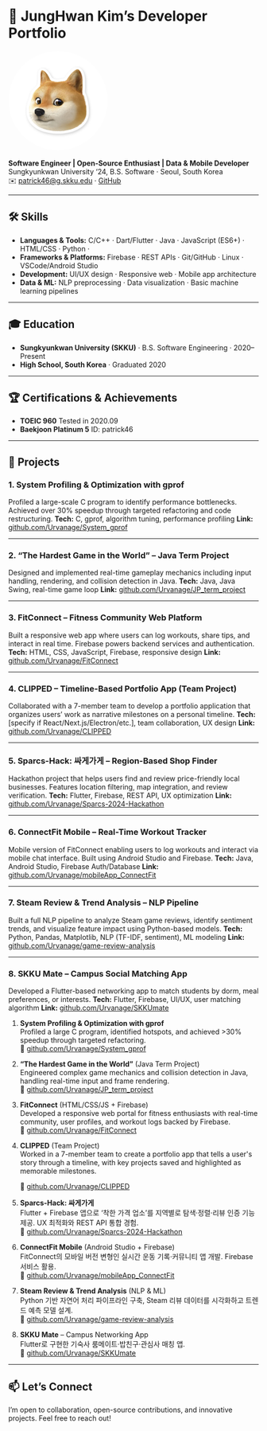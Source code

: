 <!-- ────────────────────────────────────────────────────────────────────────── -->
# 🎯 JungHwan Kim’s Developer Portfolio

<img src="./figures.jpg" alt="JungHwan Kim" width="200" style="border-radius:50%;"/>

**Software Engineer | Open-Source Enthusiast | Data & Mobile Developer**  
Sungkyunkwan University ‘24, B.S. Software · Seoul, South Korea  
✉️ patrick46@g.skku.edu · [GitHub](https://github.com/Urvanage)

---

## 🛠 Skills
- **Languages & Tools:** C/C++ · Dart/Flutter · Java · JavaScript (ES6+) · HTML/CSS · Python · 
- **Frameworks & Platforms:** Firebase · REST APIs · Git/GitHub · Linux · VSCode/Android Studio  
- **Development:** UI/UX design · Responsive web · Mobile app architecture  
- **Data & ML:** NLP preprocessing · Data visualization · Basic machine learning pipelines  

---

## 🎓 Education
- **Sungkyunkwan University (SKKU)** · B.S. Software Engineering · 2020–Present  
- **High School, South Korea** · Graduated 2020

---

## 🏆 Certifications & Achievements
- **TOEIC 960** Tested in 2020.09
- **Baekjoon Platinum 5** ID: patrick46

---

## 💼 Projects

### **1. System Profiling & Optimization with gprof**

Profiled a large-scale C program to identify performance bottlenecks. Achieved over 30% speedup through targeted refactoring and code restructuring.
**Tech:** C, gprof, algorithm tuning, performance profiling
**Link:** [github.com/Urvanage/System\_gprof](https://github.com/Urvanage/System_gprof)

---

### **2. “The Hardest Game in the World” – Java Term Project**

Designed and implemented real-time gameplay mechanics including input handling, rendering, and collision detection in Java.
**Tech:** Java, Java Swing, real-time game loop
**Link:** [github.com/Urvanage/JP\_term\_project](https://github.com/Urvanage/JP_term_project)

---

### **3. FitConnect – Fitness Community Web Platform**

Built a responsive web app where users can log workouts, share tips, and interact in real time. Firebase powers backend services and authentication.
**Tech:** HTML, CSS, JavaScript, Firebase, responsive design
**Link:** [github.com/Urvanage/FitConnect](https://github.com/Urvanage/FitConnect)

---

### **4. CLIPPED – Timeline-Based Portfolio App (Team Project)**

Collaborated with a 7-member team to develop a portfolio application that organizes users’ work as narrative milestones on a personal timeline.
**Tech:** \[specify if React/Next.js/Electron/etc.], team collaboration, UX design
**Link:** [github.com/Urvanage/CLIPPED](https://github.com/Urvanage/CLIPPED)

---

### **5. Sparcs-Hack: 싸게가게 – Region-Based Shop Finder**

Hackathon project that helps users find and review price-friendly local businesses. Features location filtering, map integration, and review verification.
**Tech:** Flutter, Firebase, REST API, UX optimization
**Link:** [github.com/Urvanage/Sparcs-2024-Hackathon](https://github.com/Urvanage/Sparcs-2024-Hackathon)

---

### **6. ConnectFit Mobile – Real-Time Workout Tracker**

Mobile version of FitConnect enabling users to log workouts and interact via mobile chat interface. Built using Android Studio and Firebase.
**Tech:** Java, Android Studio, Firebase Auth/Database
**Link:** [github.com/Urvanage/mobileApp\_ConnectFit](https://github.com/Urvanage/mobileApp_ConnectFit)

---

### **7. Steam Review & Trend Analysis – NLP Pipeline**

Built a full NLP pipeline to analyze Steam game reviews, identify sentiment trends, and visualize feature impact using Python-based models.
**Tech:** Python, Pandas, Matplotlib, NLP (TF-IDF, sentiment), ML modeling
**Link:** [github.com/Urvanage/game-review-analysis](https://github.com/Urvanage/game-review-analysis)

---

### **8. SKKU Mate – Campus Social Matching App**

Developed a Flutter-based networking app to match students by dorm, meal preferences, or interests.
**Tech:** Flutter, Firebase, UI/UX, user matching algorithm
**Link:** [github.com/Urvanage/SKKUmate](https://github.com/Urvanage/SKKUmate)

1. **System Profiling & Optimization with gprof**  
   Profiled a large C program, identified hotspots, and achieved >30% speedup through targeted refactoring.  
   🔗 [github.com/Urvanage/System_gprof](https://github.com/Urvanage/System_gprof)

2. **“The Hardest Game in the World”** (Java Term Project)  
   Engineered complex game mechanics and collision detection in Java, handling real-time input and frame rendering.  
   🔗 [github.com/Urvanage/JP_term_project](https://github.com/Urvanage/JP_term_project)

3. **FitConnect** (HTML/CSS/JS + Firebase)  
   Developed a responsive web portal for fitness enthusiasts with real-time community, user profiles, and workout logs backed by Firebase.  
   🔗 [github.com/Urvanage/FitConnect](https://github.com/Urvanage/FitConnect)

4. **CLIPPED** (Team Project)  
   Worked in a 7-member team to create a portfolio app that tells a user's story through a timeline, with key projects saved and highlighted as memorable milestones.
   
   🔗 [github.com/Urvanage/CLIPPED](https://github.com/Urvanage/CLIPPED)

6. **Sparcs-Hack: 싸게가게**  
   Flutter + Firebase 앱으로 ‘착한 가격 업소’를 지역별로 탐색·정렬·리뷰 인증 기능 제공. UX 최적화와 REST API 통합 경험.  
   🔗 [github.com/Urvanage/Sparcs-2024-Hackathon](https://github.com/Urvanage/Sparcs-2024-Hackathon)

7. **ConnectFit Mobile** (Android Studio + Firebase)  
   FitConnect의 모바일 버전 변형인 실시간 운동 기록·커뮤니티 앱 개발. Firebase 서비스 활용.  
   🔗 [github.com/Urvanage/mobileApp_ConnectFit](https://github.com/Urvanage/mobileApp_ConnectFit)

8. **Steam Review & Trend Analysis** (NLP & ML)  
   Python 기반 자연어 처리 파이프라인 구축, Steam 리뷰 데이터를 시각화하고 트렌드 예측 모델 설계.  
   🔗 [github.com/Urvanage/game-review-analysis](https://github.com/Urvanage/game-review-analysis)

9. **SKKU Mate** – Campus Networking App  
   Flutter로 구현한 기숙사 룸메이트·밥친구·관심사 매칭 앱.  
   🔗 [github.com/Urvanage/SKKUmate](https://github.com/Urvanage/SKKUmate)

---

## 📫 Let’s Connect
I’m open to collaboration, open-source contributions, and innovative projects. Feel free to reach out!

